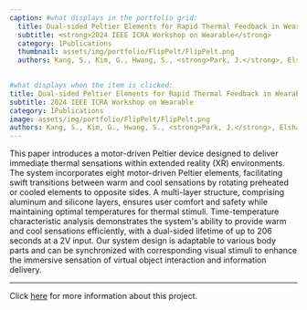 ```yaml
---
caption: #what displays in the portfolio grid:
  title: Dual-sided Peltier Elements for Rapid Thermal Feedback in Wearables
  subtitle: <strong>2024 IEEE ICRA Workshop on Wearable</strong>
  category: 1Publications
  thumbnail: assets/img/portfolio/FlipPelt/FlipPelt.png
  authors: Kang, S., Kim, G., Hwang, S., <strong>Park, J.</strong>, Elsharkawy, A., and Kim, S.

  
#what displays when the item is clicked:
title: Dual-sided Peltier Elements for Rapid Thermal Feedback in Wearables
subtitle: 2024 IEEE ICRA Workshop on Wearable
category: 1Publications
image: assets/img/portfolio/FlipPelt/FlipPelt.png
authors: Kang, S., Kim, G., Hwang, S., <strong>Park, J.</strong>, Elsharkawy, A., and Kim, S.
---
```

This paper introduces a motor-driven Peltier device designed to deliver immediate thermal sensations within extended reality (XR) environments. The system incorporates eight motor-driven Peltier elements, facilitating swift transitions between warm and cool sensations by rotating preheated or cooled elements to opposite sides. A multi-layer structure, comprising aluminum and silicone layers, ensures user comfort and safety while maintaining optimal temperatures for thermal stimuli. Time-temperature characteristic analysis demonstrates the system's ability to provide warm and cool sensations efficiently, with a dual-sided lifetime of up to 206 seconds at a 2V input. Our system design is adaptable to various body parts and can be synchronized with corresponding visual stimuli to enhance the immersive sensation of virtual object interaction and information delivery.

---

Click [here](https://arxiv.org/abs/2405.11807) for more information about this project.